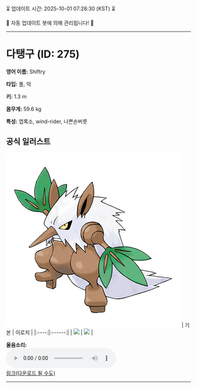 
⏳ 업데이트 시간: 2025-10-01 07:28:30 (KST) ⏳

🤖 자동 업데이트 봇에 의해 관리됩니다! 🤖

---

# 다탱구 (ID: 275)
**영어 이름:** Shiftry

**타입:** 풀, 악

**키:** 1.3 m

**몸무게:** 59.6 kg

**특성:** 엽록소, wind-rider, 나쁜손버릇

## 공식 일러스트
![](https://raw.githubusercontent.com/PokeAPI/sprites/master/sprites/pokemon/other/official-artwork/275.png)
| 기본 | 이로치 |
|:----:|:------:|
| <img src="http://play.pokemonshowdown.com/sprites/ani/shiftry.gif" width="200"> | <img src="http://play.pokemonshowdown.com/sprites/ani-shiny/shiftry.gif" width="200"> |

**울음소리:**<br><audio controls src="https://raw.githubusercontent.com/PokeAPI/cries/main/cries/pokemon/latest/275.ogg"></audio><br> [링크(다운로드 될 수도)](https://raw.githubusercontent.com/PokeAPI/cries/main/cries/pokemon/latest/275.ogg)


---

